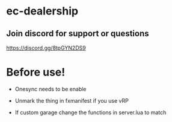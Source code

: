 # ec-dealership

## Join discord for support or questions
https://discord.gg/8tpGYN2DS9

# Before use!
- Onesync needs to be enable
  
- Unmark the thing in fxmanifest if you use vRP
- If custom garage change the functions in server.lua to match
